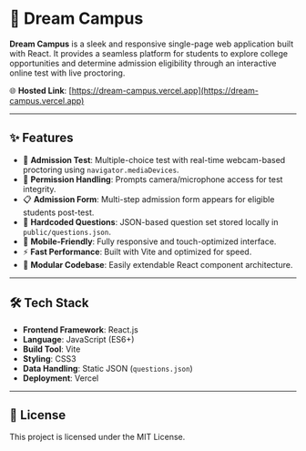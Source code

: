 # 🚀 Dream Campus

**Dream Campus** is a sleek and responsive single-page web application built with React. It provides a seamless platform for students to explore college opportunities and determine admission eligibility through an interactive online test with live proctoring.

🌐 **Hosted Link**: [https://dream-campus.vercel.app](https://dream-campus.vercel.app)

---

## ✨ Features

- 🎯 **Admission Test**: Multiple-choice test with real-time webcam-based proctoring using `navigator.mediaDevices`.
- 🔐 **Permission Handling**: Prompts camera/microphone access for test integrity.
- 📋 **Admission Form**: Multi-step admission form appears for eligible students post-test.
- 📁 **Hardcoded Questions**: JSON-based question set stored locally in `public/questions.json`.
- 📱 **Mobile-Friendly**: Fully responsive and touch-optimized interface.
- ⚡ **Fast Performance**: Built with Vite and optimized for speed.
- 🧩 **Modular Codebase**: Easily extendable React component architecture.

---

## 🛠 Tech Stack

- **Frontend Framework**: React.js
- **Language**: JavaScript (ES6+)
- **Build Tool**: Vite
- **Styling**: CSS3
- **Data Handling**: Static JSON (`questions.json`)
- **Deployment**: Vercel

---

## 📜 License

This project is licensed under the MIT License.

